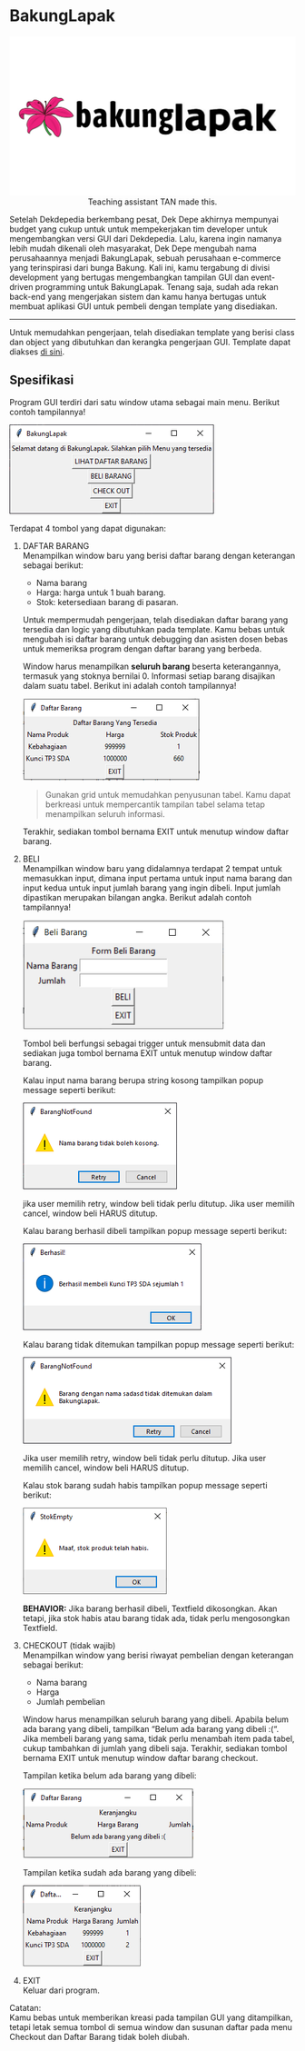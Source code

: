 # BakungLapak

<p align="center">
    <img src="../images/10_bakunglapak.png" />
    Teaching assistant TAN made this.
</p>

Setelah Dekdepedia berkembang pesat, Dek Depe akhirnya mempunyai budget yang cukup untuk untuk mempekerjakan tim developer untuk mengembangkan versi GUI dari Dekdepedia. Lalu, karena ingin namanya lebih mudah dikenali oleh masyarakat, Dek Depe mengubah nama perusahaannya menjadi BakungLapak, sebuah perusahaan e-commerce yang terinspirasi dari bunga Bakung. Kali ini, kamu tergabung di divisi development yang bertugas mengembangkan tampilan GUI dan event-driven programming untuk BakungLapak. Tenang saja, sudah ada rekan back-end yang mengerjakan sistem dan kamu hanya bertugas untuk membuat aplikasi GUI untuk pembeli dengan template yang disediakan.

---

Untuk memudahkan pengerjaan, telah disediakan template yang berisi class dan object yang dibutuhkan dan kerangka pengerjaan GUI. Template dapat diakses [di sini](template.py).

## Spesifikasi

Program GUI terdiri dari satu window utama sebagai main menu. Berikut contoh tampilannya!

![](../images/10_01main.png)

Terdapat 4 tombol yang dapat digunakan:

1. DAFTAR BARANG  
   Menampilkan window baru yang berisi daftar barang dengan keterangan sebagai berikut:

    - Nama barang
    - Harga: harga untuk 1 buah barang.
    - Stok: ketersediaan barang di pasaran.

    Untuk mempermudah pengerjaan, telah disediakan daftar barang yang tersedia dan logic yang dibutuhkan pada template. Kamu bebas untuk mengubah isi daftar barang untuk debugging dan asisten dosen bebas untuk memeriksa program dengan daftar barang yang berbeda.

    Window harus menampilkan **seluruh barang** beserta keterangannya, termasuk yang stoknya bernilai 0. Informasi setiap barang disajikan dalam suatu tabel. Berikut ini adalah contoh tampilannya!

    ![](../images/10_02listing.png)

    > Gunakan grid untuk memudahkan penyusunan tabel. Kamu dapat berkreasi untuk mempercantik tampilan tabel selama tetap menampilkan seluruh informasi.

    Terakhir, sediakan tombol bernama EXIT untuk menutup window daftar barang.

2. BELI  
   Menampilkan window baru yang didalamnya terdapat 2 tempat untuk memasukkan input, dimana input pertama untuk input nama barang dan input kedua untuk input jumlah barang yang ingin dibeli. Input jumlah dipastikan merupakan bilangan angka. Berikut adalah contoh tampilannya!

    ![](../images/10_03buy.png)

    Tombol beli berfungsi sebagai trigger untuk mensubmit data dan sediakan juga tombol bernama EXIT untuk menutup window daftar barang.

    Kalau input nama barang berupa string kosong tampilkan popup message seperti berikut:

    ![](../images/10_04empty.png)

    jika user memilih retry, window beli tidak perlu ditutup. Jika user memilih cancel, window beli HARUS ditutup.

    Kalau barang berhasil dibeli tampilkan popup message seperti berikut:

    ![](../images/10_05success.png)

    Kalau barang tidak ditemukan tampilkan popup message seperti berikut:

    ![](../images/10_06notfound.png)

    Jika user memilih retry, window beli tidak perlu ditutup. Jika user memilih cancel, window beli HARUS ditutup.

    Kalau stok barang sudah habis tampilkan popup message seperti berikut:

    ![](../images/10_07ranout.png)

    **BEHAVIOR:** Jika barang berhasil dibeli, Textfield dikosongkan. Akan tetapi, jika stok habis atau barang tidak ada, tidak perlu mengosongkan Textfield.

3. CHECKOUT (tidak wajib)  
   Menampilkan window yang berisi riwayat pembelian dengan keterangan sebagai berikut:

    - Nama barang
    - Harga
    - Jumlah pembelian

    Window harus menampilkan seluruh barang yang dibeli. Apabila belum ada barang yang dibeli, tampilkan “Belum ada barang yang dibeli :(“. Jika membeli barang yang sama, tidak perlu menambah item pada tabel, cukup tambahkan di jumlah yang dibeli saja. Terakhir, sediakan tombol bernama EXIT untuk menutup window daftar barang checkout.

    Tampilan ketika belum ada barang yang dibeli:

    ![](../images/10_08emptybasket.png)

    Tampilan ketika sudah ada barang yang dibeli:

    ![](../images/10_09checkout.png)

4. EXIT  
   Keluar dari program.

Catatan:  
Kamu bebas untuk memberikan kreasi pada tampilan GUI yang ditampilkan, tetapi letak semua tombol di semua window dan susunan daftar pada menu Checkout dan Daftar Barang tidak boleh diubah.
